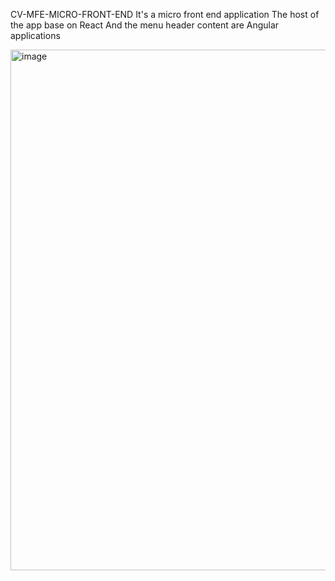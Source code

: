CV-MFE-MICRO-FRONT-END
It's a micro front end application 
The host of the app base on React 
And the menu header content are Angular applications

<img width="833" alt="image" src="https://user-images.githubusercontent.com/51287453/182677613-498d9335-ea2f-4f4a-9fa6-fd7cfde434e9.png">

